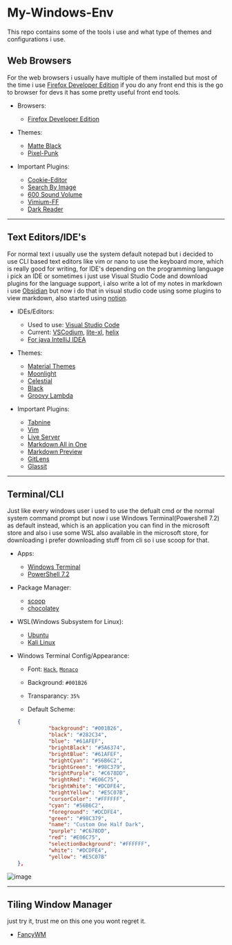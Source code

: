 # My-Windows-Env
This repo contains some of the tools i use and what type of
themes and configurations i use.


## Web Browsers
For the web browsers i usually have multiple of them installed
but most of the time i use [Firefox Developer Edition](https://www.mozilla.org/en-US/firefox/developer/) if you do any front end this is the go to browser for devs it has some pretty useful front end tools.


- Browsers:
  * [Firefox Developer Edition](https://www.mozilla.org/en-US/firefox/developer/)

- Themes:
  * [Matte Black](https://github.com/elibroftw/matte-black-theme)
  * [Pixel-Punk](https://addons.mozilla.org/en-US/firefox/addon/pixel-punk-dynamic-theme/)


- Important Plugins:
  * [Cookie-Editor](https://addons.mozilla.org/en-US/firefox/addon/cookie-editor/)
  * [Search By Image](https://addons.mozilla.org/en-US/firefox/addon/search_by_image/)
  * [600 Sound Volume](https://addons.mozilla.org/en-US/firefox/addon/600-sound-volume/)
  * [Vimium-FF](https://addons.mozilla.org/en-US/firefox/addon/vimium-ff/)
  * [Dark Reader](https://addons.mozilla.org/en-US/firefox/addon/darkreader/)

---


## Text Editors/IDE's
For normal text i usually use the system default notepad but i decided to use CLI based
text editors like vim or nano to use the keyboard more, which is really good for writing, for IDE's depending on the programming language i pick an IDE or sometimes i just use Visual Studio Code and download plugins for the language support, i also write a lot of my notes in markdown i use [Obsidian](https://obsidian.md/) but now i do that in visual studio code using some plugins to view markdown, also started using [notion](https://www.notion.so/).


- IDEs/Editors:
  * Used to use: [Visual Studio Code](https://code.visualstudio.com/)
  * Current: [VSCodium](https://vscodium.com/), [lite-xl](https://lite-xl.com/), [helix](https://helix-editor.com/) 
  * [For java IntelliJ IDEA](https://www.jetbrains.com/idea/)
  

- Themes:
  * [Material Themes](https://marketplace.visualstudio.com/items?itemName=Equinusocio.vsc-material-theme)
  * [Moonlight](https://marketplace.visualstudio.com/items?itemName=atomiks.moonlight)
  * [Celestial](https://marketplace.visualstudio.com/items?itemName=apvarun.celestial)
  * [Black](https://marketplace.visualstudio.com/items?itemName=Jaakko.black)
  * [Groovy Lambda](https://marketplace.visualstudio.com/items?itemName=sheaf.groovylambda)


- Important Plugins:
  * [Tabnine](https://marketplace.visualstudio.com/items?itemName=TabNine.tabnine-vscode)
  * [Vim](https://marketplace.visualstudio.com/items?itemName=vscodevim.vim)
  * [Live Server](https://marketplace.visualstudio.com/items?itemName=ritwickdey.LiveServer)
  * [Markdown All in One](https://marketplace.visualstudio.com/items?itemName=yzhang.markdown-all-in-one)
  * [Markdown Preview](https://marketplace.visualstudio.com/items?itemName=bierner.markdown-preview-github-styles)
  * [GitLens](https://marketplace.visualstudio.com/items?itemName=eamodio.gitlens)
  * [Glassit](https://marketplace.visualstudio.com/items?itemName=s-nlf-fh.glassit)
  

---


## Terminal/CLI
Just like every windows user i used to use the defualt cmd or the normal system command prompt but now i use Windows Terminal(Powershell 7.2) as default instead, which is an application you can find in the microsoft store and also i use some WSL also available in the microsoft store, for downloading i prefer downloading stuff from cli so i use scoop for that.


- Apps:
  * [Windows Terminal](https://apps.microsoft.com/store/detail/windows-terminal-preview/9N8G5RFZ9XK3?hl=en-us&gl=us)
  * [PowerShell 7.2](https://apps.microsoft.com/store/detail/powershell/9MZ1SNWT0N5D?hl=en-us&gl=us)

- Package Manager:
  * [scoop](https://scoop.sh/)
  * [chocolatey](https://chocolatey.org/)

- WSL(Windows Subsystem for Linux):
  * [Ubuntu](https://apps.microsoft.com/store/detail/ubuntu/9PDXGNCFSCZV?hl=en-us&gl=us)
  * [Kali Linux](https://apps.microsoft.com/store/detail/kali-linux/9PKR34TNCV07)


- Windows Terminal Config/Appearance:<br>
  * Font: [`Hack`](https://github.com/source-foundry/Hack), [`Monaco`](https://www.cufonfonts.com/font/monaco)
  * Background: `#001B26`
  * Transparancy: `35%`

  * Default Scheme:
  ```json
  {
            "background": "#001B26",
            "black": "#282C34",
            "blue": "#61AFEF",
            "brightBlack": "#5A6374",
            "brightBlue": "#61AFEF",
            "brightCyan": "#56B6C2",
            "brightGreen": "#98C379",
            "brightPurple": "#C678DD",
            "brightRed": "#E06C75",
            "brightWhite": "#DCDFE4",
            "brightYellow": "#E5C07B",
            "cursorColor": "#FFFFFF",
            "cyan": "#56B6C2",
            "foreground": "#DCDFE4",
            "green": "#98C379",
            "name": "Custom One Half Dark",
            "purple": "#C678DD",
            "red": "#E06C75",
            "selectionBackground": "#FFFFFF",
            "white": "#DCDFE4",
            "yellow": "#E5C07B"
  },
  ```

![image](https://user-images.githubusercontent.com/33517160/175831527-b29eeb82-1cb9-4460-80cf-a06ec63f7ed9.png)


---

## Tiling Window Manager
just try it, trust me on this one you wont regret it.

- [FancyWM](https://www.microsoft.com/store/apps/9p1741lkhqs9?cid=storebadge&ocid=badge)
